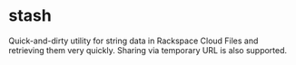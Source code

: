 stash
=====

Quick-and-dirty utility for string data in Rackspace Cloud Files and retrieving them very quickly.
Sharing via temporary URL is also supported. 
